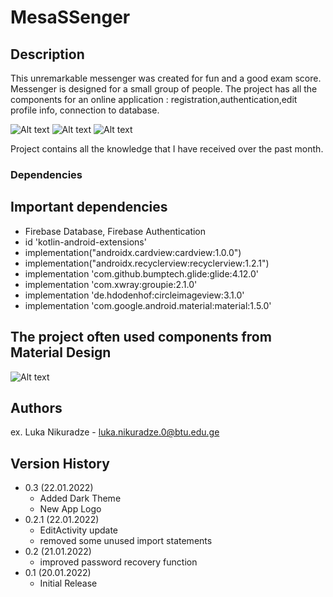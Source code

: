 # MesaSSenger

## Description
This unremarkable messenger was created for fun and a good exam score.
Messenger is designed for a small group of people.
The project has all the components for an online application : registration,authentication,edit profile info, connection to database.

![Alt text](https://firebasestorage.googleapis.com/v0/b/metaplayer-6d01c.appspot.com/o/image_2022-01-21_020542.png?alt=media&token=d2e5e01c-7d79-4486-ba30-f2a38aa08011)
![Alt text](https://firebasestorage.googleapis.com/v0/b/metaplayer-6d01c.appspot.com/o/image_2022-01-21_020444.png?alt=media&token=ea8ec00a-ee85-499b-b6aa-456ce6053253)
![Alt text](https://firebasestorage.googleapis.com/v0/b/metaplayer-6d01c.appspot.com/o/image_2022-01-21_162152.png?alt=media&token=4059261f-298b-4f4b-822c-ac7be5c0d570)

Project contains all the knowledge that I have received over the past month.


### Dependencies

## Important dependencies

* Firebase Database, Firebase Authentication
* id 'kotlin-android-extensions'
* implementation("androidx.cardview:cardview:1.0.0")
* implementation("androidx.recyclerview:recyclerview:1.2.1")
* implementation 'com.github.bumptech.glide:glide:4.12.0'
* implementation 'com.xwray:groupie:2.1.0'
* implementation 'de.hdodenhof:circleimageview:3.1.0'
* implementation 'com.google.android.material:material:1.5.0'

## The project often used components from Material Design

![Alt text](https://firebasestorage.googleapis.com/v0/b/metaplayer-6d01c.appspot.com/o/image_2022-01-21_160817.png?alt=media&token=b463697c-e98c-45f5-8912-31b5b9b23db4)



## Authors

ex. Luka Nikuradze - luka.nikuradze.0@btu.edu.ge

## Version History

* 0.3 (22.01.2022)
    * Added Dark Theme
    * New App Logo
* 0.2.1 (22.01.2022)
    * EditActivity update
    * removed some unused import statements
* 0.2 (21.01.2022)
    * improved password recovery function
* 0.1 (20.01.2022)
    * Initial Release
